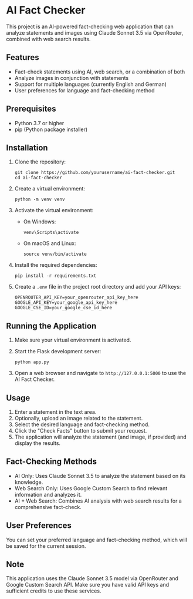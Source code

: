 # AI Fact Checker

This project is an AI-powered fact-checking web application that can analyze statements and images using Claude Sonnet 3.5 via OpenRouter, combined with web search results.

## Features

- Fact-check statements using AI, web search, or a combination of both
- Analyze images in conjunction with statements
- Support for multiple languages (currently English and German)
- User preferences for language and fact-checking method
## Prerequisites

- Python 3.7 or higher
- pip (Python package installer)

## Installation

1. Clone the repository:
   ```
   git clone https://github.com/yourusername/ai-fact-checker.git
   cd ai-fact-checker
   ```

2. Create a virtual environment:
   ```
   python -m venv venv
   ```

3. Activate the virtual environment:
   - On Windows:
     ```
     venv\Scripts\activate
     ```
   - On macOS and Linux:
     ```
     source venv/bin/activate
     ```

4. Install the required dependencies:
   ```
   pip install -r requirements.txt
   ```

5. Create a `.env` file in the project root directory and add your API keys:
   ```
   OPENROUTER_API_KEY=your_openrouter_api_key_here
   GOOGLE_API_KEY=your_google_api_key_here
   GOOGLE_CSE_ID=your_google_cse_id_here
   ```

## Running the Application

1. Make sure your virtual environment is activated.

2. Start the Flask development server:
   ```
   python app.py
   ```

3. Open a web browser and navigate to `http://127.0.0.1:5000` to use the AI Fact Checker.

## Usage

1. Enter a statement in the text area.
2. Optionally, upload an image related to the statement.
3. Select the desired language and fact-checking method.
4. Click the "Check Facts" button to submit your request.
5. The application will analyze the statement (and image, if provided) and display the results.

## Fact-Checking Methods

- AI Only: Uses Claude Sonnet 3.5 to analyze the statement based on its knowledge.
- Web Search Only: Uses Google Custom Search to find relevant information and analyzes it.
- AI + Web Search: Combines AI analysis with web search results for a comprehensive fact-check.

## User Preferences

You can set your preferred language and fact-checking method, which will be saved for the current session.

## Note

This application uses the Claude Sonnet 3.5 model via OpenRouter and Google Custom Search API. Make sure you have valid API keys and sufficient credits to use these services.
